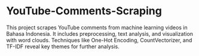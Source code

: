 # YouTube-Comments-Scraping
This project scrapes YouTube comments from machine learning videos in Bahasa Indonesia. It includes preprocessing, text analysis, and visualization with word clouds. Techniques like One-Hot Encoding, CountVectorizer, and TF-IDF reveal key themes for further analysis.
